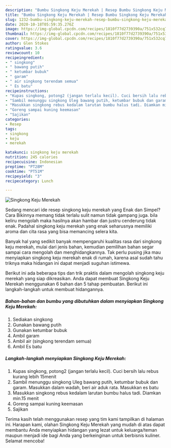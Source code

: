 ```yaml
---
description: "Bumbu Singkong Keju Merekah | Resep Bumbu Singkong Keju Merekah Yang Lezat"
title: "Bumbu Singkong Keju Merekah | Resep Bumbu Singkong Keju Merekah Yang Lezat"
slug: 1232-bumbu-singkong-keju-merekah-resep-bumbu-singkong-keju-merekah-yang-lezat
date: 2020-10-18T05:59:35.276Z
image: https://img-global.cpcdn.com/recipes/1810f77d2739390a/751x532cq70/singkong-keju-merekah-foto-resep-utama.jpg
thumbnail: https://img-global.cpcdn.com/recipes/1810f77d2739390a/751x532cq70/singkong-keju-merekah-foto-resep-utama.jpg
cover: https://img-global.cpcdn.com/recipes/1810f77d2739390a/751x532cq70/singkong-keju-merekah-foto-resep-utama.jpg
author: Glen Stokes
ratingvalue: 3.6
reviewcount: 10
recipeingredient:
- " singkong"
- " bawang putih"
- " ketumbar bubuk"
- " garam"
- " air singkong terendam semua"
- " Es batu"
recipeinstructions:
- "Kupas singkong, potong2 (jangan terlalu kecil). Cuci bersih lalu rebus kurang lebih 15menit"
- "Sambil menunggu singkong Uleg bawang putih, ketumbar bubuk dan garam. Masukkan dalam wadah, beri air aduk rata. Masukkan es batu"
- "Masukkan singkong rebus kedalam larutan bumbu halus tadi. Diamkan min.15 menit"
- "Goreng sampai kuning keemasan"
- "Sajikan"
categories:
- Resep
tags:
- singkong
- keju
- merekah

katakunci: singkong keju merekah 
nutrition: 245 calories
recipecuisine: Indonesian
preptime: "PT28M"
cooktime: "PT51M"
recipeyield: "3"
recipecategory: Lunch

---
```



![Singkong Keju Merekah](https://img-global.cpcdn.com/recipes/1810f77d2739390a/751x532cq70/singkong-keju-merekah-foto-resep-utama.jpg)

Sedang mencari ide resep singkong keju merekah yang Enak dan Simpel? Cara Bikinnya memang tidak terlalu sulit namun tidak gampang juga. bila keliru mengolah maka hasilnya akan hambar dan justru cenderung tidak enak. Padahal singkong keju merekah yang enak seharusnya memiliki aroma dan cita rasa yang bisa memancing selera kita.



Banyak hal yang sedikit banyak mempengaruhi kualitas rasa dari singkong keju merekah, mulai dari jenis bahan, kemudian pemilihan bahan segar sampai cara mengolah dan menghidangkannya. Tak perlu pusing jika mau menyiapkan singkong keju merekah enak di rumah, karena asal sudah tahu triknya maka hidangan ini dapat menjadi suguhan istimewa.


Berikut ini ada beberapa tips dan trik praktis dalam mengolah singkong keju merekah yang siap dikreasikan. Anda dapat membuat Singkong Keju Merekah menggunakan 6 bahan dan 5 tahap pembuatan. Berikut ini langkah-langkah untuk membuat hidangannya.

<!--inarticleads1-->

##### Bahan-bahan dan bumbu yang dibutuhkan dalam menyiapkan Singkong Keju Merekah:

1. Sediakan  singkong
1. Gunakan  bawang putih
1. Gunakan  ketumbar bubuk
1. Ambil  garam
1. Ambil  air (singkong terendam semua)
1. Ambil  Es batu




<!--inarticleads2-->

##### Langkah-langkah menyiapkan Singkong Keju Merekah:

1. Kupas singkong, potong2 (jangan terlalu kecil). Cuci bersih lalu rebus kurang lebih 15menit
1. Sambil menunggu singkong Uleg bawang putih, ketumbar bubuk dan garam. Masukkan dalam wadah, beri air aduk rata. Masukkan es batu
1. Masukkan singkong rebus kedalam larutan bumbu halus tadi. Diamkan min.15 menit
1. Goreng sampai kuning keemasan
1. Sajikan




Terima kasih telah menggunakan resep yang tim kami tampilkan di halaman ini. Harapan kami, olahan Singkong Keju Merekah yang mudah di atas dapat membantu Anda menyiapkan hidangan yang lezat untuk keluarga/teman maupun menjadi ide bagi Anda yang berkeinginan untuk berbisnis kuliner. Selamat mencoba!
